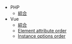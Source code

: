 * PHP
    * [綜合](PHP/all.md)
* Vue
    * [綜合](Vue/main.md)
    * [Element attribute order](Vue/element-attribute-order.md)
    * [Instance options order](Vue/instance-options-order.md)
